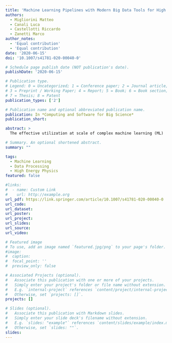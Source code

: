 ```yaml
---
title: 'Machine Learning Pipelines with Modern Big Data Tools for High Energy Physics'
authors:
  - Migliorini Matteo
  - Canali Luca
  - Castellotti Riccardo
  - Zanetti Marco
author_notes:
  - 'Equal contribution'
  - 'Equal contribution'
date: '2020-06-15'
doi: '10.1007/s41781-020-00040-0'

# Schedule page publish date (NOT publication's date).
publishDate: '2020-06-15'

# Publication type.
# Legend: 0 = Uncategorized; 1 = Conference paper; 2 = Journal article;
# 3 = Preprint / Working Paper; 4 = Report; 5 = Book; 6 = Book section;
# 7 = Thesis; 8 = Patent
publication_types: ['2']

# Publication name and optional abbreviated publication name.
publication: In *Computing and Software for Big Science*
publication_short: 

abstract: >
  The effective utilization at scale of complex machine learning (ML)   techniques for HEP use cases poses several technological challenges, most importantly on the actual implementation of dedicated end-to-end   data pipelines. A solution to these challenges is presented, which allows training neural network classifiers using solutions from the Big Data and data science ecosystems, integrated with tools, software,  and platforms common in the HEP environment. In particular, Apache Spark is exploited for data preparation and feature engineering, running the corresponding (Python) code interactively on Jupyter  notebooks. Key integrations and libraries that make Spark capable of ingesting data stored using ROOT format and accessed via the XRootD protocol, are described and discussed. Training of the neural network models, defined using the Keras API, is performed in a distributed fashion on Spark clusters by using BigDL with Analytics Zoo and also by using TensorFlow, notably for distributed training on CPU and GPU resources. The implementation and the results of the distributed training are described in detail in this work.

# Summary. An optional shortened abstract.
summary: ""

tags:
  - Machine Learning
  - Data Processing
  - High Energy Physics
featured: false

#links:
#  - name: Custom Link
#    url: http://example.org
url_pdf: https://link.springer.com/article/10.1007/s41781-020-00040-0
url_code:
url_dataset:
url_poster: 
url_project:
url_slides:
url_source:
url_video:

# Featured image
# To use, add an image named `featured.jpg/png` to your page's folder.
#image:
#  caption:
#  focal_point: ''
#  preview_only: false

# Associated Projects (optional).
#   Associate this publication with one or more of your projects.
#   Simply enter your project's folder or file name without extension.
#   E.g. `internal-project` references `content/project/internal-project/index.md`.
#   Otherwise, set `projects: []`.
projects: []

# Slides (optional).
#   Associate this publication with Markdown slides.
#   Simply enter your slide deck's filename without extension.
#   E.g. `slides: "example"` references `content/slides/example/index.md`.
#   Otherwise, set `slides: ""`.
slides:
---
```


